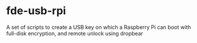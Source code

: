 # fde-usb-rpi
A set of scripts to create a USB key on which a Raspberry Pi can boot with full-disk encryption, and remote unlock using dropbear
